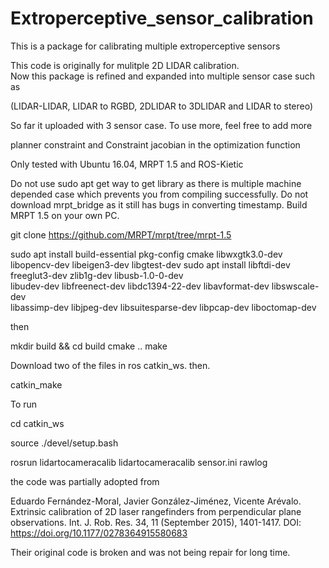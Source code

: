 # Extroperceptive_sensor_calibration
This is a package for calibrating multiple extroperceptive sensors

This code is originally for mulitple 2D LIDAR calibration.  
Now this package is refined and expanded into multiple sensor case such as 

(LIDAR-LIDAR,  LIDAR to RGBD, 2DLIDAR to 3DLIDAR and LIDAR to stereo)

So far it uploaded with 3 sensor case. To use more, feel free to add more 

planner constraint and Constraint jacobian in the optimization function 

Only tested with Ubuntu 16.04, MRPT 1.5 and ROS-Kietic


Do not use sudo apt get way to get library as there is multiple machine depended case which prevents you from compiling successfully.
Do not download mrpt_bridge as it still has bugs in converting timestamp.
Build MRPT 1.5 on your own PC. 

git clone https://github.com/MRPT/mrpt/tree/mrpt-1.5

sudo apt install build-essential pkg-config cmake libwxgtk3.0-dev \
libopencv-dev libeigen3-dev libgtest-dev
sudo apt install libftdi-dev freeglut3-dev zlib1g-dev libusb-1.0-0-dev \
libudev-dev libfreenect-dev libdc1394-22-dev libavformat-dev libswscale-dev \
libassimp-dev libjpeg-dev   libsuitesparse-dev libpcap-dev liboctomap-dev

then 

mkdir build && cd build
cmake ..
make



Download two of the files in ros catkin_ws.
then. 

catkin_make


To run 

cd catkin_ws

source ./devel/setup.bash

rosrun lidartocameracalib lidartocameracalib sensor.ini rawlog


the code was partially adopted from 

Eduardo Fernández-Moral, Javier González-Jiménez, Vicente Arévalo. Extrinsic calibration of 2D laser rangefinders from perpendicular plane observations. Int. J. Rob. Res. 34, 11 (September 2015), 1401-1417. DOI: https://doi.org/10.1177/0278364915580683

Their original code is broken and was not being repair for long time. 







